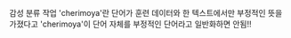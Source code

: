 
감성 분류 작업 'cherimoya'란 단어가 훈련 데이터와 한 텍스트에서만 부정적인 뜻을 가졌다고 'cherimoya'이 단어 자체를 부정적인 단어라고 일반화하면 안됨!!



